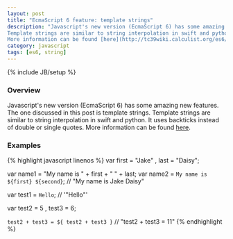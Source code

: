 ```yaml
---
layout: post
title: "EcmaScript 6 feature: template strings"
description: "Javascript's new version (EcmaScript 6) has some amazing new features. The one discussed in this post is template strings.
Template strings are similar to string interpolation in swift and python. It uses backticks instead of double or single quotes.
More information can be found [here](http://tc39wiki.calculist.org/es6/template-strings/)."
category: javascript
tags: [es6, string]
---
```

{% include JB/setup %}

<!-- Overview -->
<h3>Overview</h3>

Javascript's new version (EcmaScript 6) has some amazing new features. The one discussed in this post is template strings.
Template strings are similar to string interpolation in swift and python. It uses backticks instead of double or single quotes.
More information can be found [here](http://tc39wiki.calculist.org/es6/template-strings/).

<!-- Examples -->
<h3>Examples</h3>

{% highlight javascript linenos %}
var first = "Jake"
  , last = "Daisy";

var name1 = "My name is " + first + " " + last;
var name2 = `My name is ${first} ${second}`;
// "My name is Jake Daisy"

var test1 = `Hello`;
// '"Hello"'

var test2 = 5
  , test3 = 6;

`test2 + test3 = ${ test2 + test3 }`
// "test2 + test3 = 11"
{% endhighlight %}